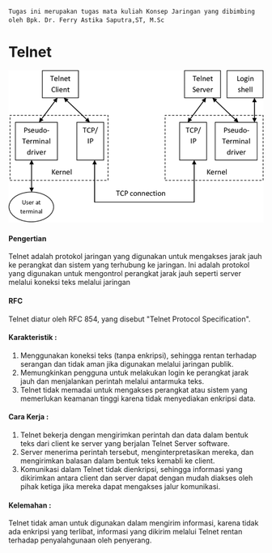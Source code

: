 
`Tugas ini merupakan tugas mata kuliah Konsep Jaringan yang dibimbing oleh Bpk. Dr. Ferry Astika Saputra,ST, M.Sc`

#  Telnet
![telnet](../assets/telnet.png)
#### Pengertian
Telnet adalah protokol jaringan yang digunakan untuk mengakses jarak jauh ke perangkat dan sistem yang terhubung ke jaringan. Ini adalah protokol yang digunakan untuk mengontrol perangkat jarak jauh seperti server melalui koneksi teks melalui jaringan

#### RFC
Telnet diatur oleh RFC 854, yang disebut "Telnet Protocol Specification".

#### Karakteristik :
1. Menggunakan koneksi teks (tanpa enkripsi), sehingga rentan terhadap serangan dan tidak aman jika digunakan melalui jaringan publik.
2. Memungkinkan pengguna untuk melakukan login ke perangkat jarak jauh dan menjalankan perintah melalui antarmuka teks.
3. Telnet tidak memadai untuk mengakses perangkat atau sistem yang memerlukan keamanan tinggi karena tidak menyediakan enkripsi data.

#### Cara Kerja :
1. Telnet bekerja dengan mengirimkan perintah dan data dalam bentuk teks dari client ke server yang berjalan Telnet Server software.
2. Server menerima perintah tersebut, menginterpretasikan mereka, dan mengirimkan balasan dalam bentuk teks kemabli ke client.
3. Komunikasi dalam Telnet tidak dienkripsi, sehingga informasi yang dikirimkan antara client dan server dapat dengan mudah diakses oleh pihak ketiga jika mereka dapat mengakses jalur komunikasi.

#### Kelemahan :
Telnet tidak aman untuk digunakan dalam mengirim informasi, karena tidak ada enkripsi yang terlibat, informasi yang dikirim melalui Telnet rentan terhadap penyalahgunaan oleh penyerang.
